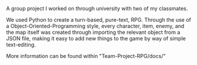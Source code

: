 A group project I worked on through university with two of my classmates.

We used Python to create a turn-based, pure-text, RPG. Through the use of a Object-Oriented-Programming style, every character, item, enemy, and the map itself was created through importing the relevant object from a JSON file, making it easy to add new things to the game by way of simple text-editing.

More information can be found within "Team-Project-RPG/docs/"


